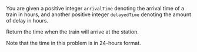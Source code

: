 You are given a positive integer `arrivalTime` denoting the arrival time of a train in hours, and another positive integer `delayedTime` denoting the amount of delay in hours.

Return the time when the train will arrive at the station.

Note that the time in this problem is in 24-hours format.